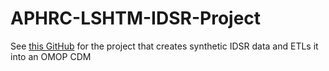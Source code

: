 # APHRC-LSHTM-IDSR-Project
See [this GitHub](https://github.com/tathagatabhattacharjee/Generic-IDSR-COVID-19-data-to-OMOP-6.0-under-INSPIRE-Project) for the project that creates synthetic IDSR data and ETLs it into an OMOP CDM

